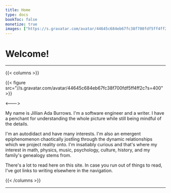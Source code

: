 ```yaml
---
title: Home
type: docs
bookToc: false
monetize: true
images: ["https://s.gravatar.com/avatar/44645c684eb67fc38f700fdf5ff4ff2c?s=400"]
---
```



# Welcome!

---

{{< columns >}}

{{< figure src="//s.gravatar.com/avatar/44645c684eb67fc38f700fdf5ff4ff2c?s=400" >}}

<--->

My name is <span itemprop="givenName" class="given-name">Jillian</span> <span itemprop="additionalName" class="additional-name">Ada</span> <span itemprop="familyName" class="family-name">Burrows</span>. <span itemprop="disambiguatingDescription">I'm a <span itemprop="jobTitle">software engineer</span> and a writer. I have a penchant for understanding the whole picture while still being mindful of the details.</span>

I'm an autodidact and have many interests. I'm also an emergent epiphenomenon chaotically jostling through the dynamic relationships which we project reality onto. I'm insatiably curious and that's where my interest in math, physics, music, psychology, culture, history, and my family's genealogy stems from.

There's a lot to read here on this site. In case you run out of things to read, I've got links to writing elsewhere in the navigation.

{{< /columns >}}

---

